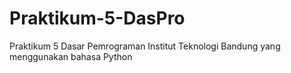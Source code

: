 # Praktikum-5-DasPro
Praktikum 5 Dasar Pemrograman Institut Teknologi Bandung yang menggunakan bahasa Python
